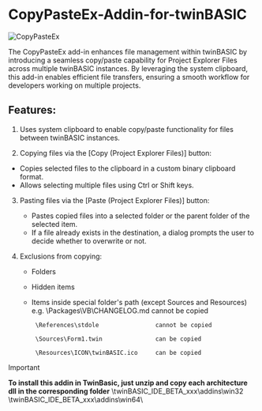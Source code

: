 # CopyPasteEx-Addin-for-twinBASIC
![CopyPasteEx](https://github.com/user-attachments/assets/7e1985cd-e147-46bc-ad5d-15d22fdd2b38)

The CopyPasteEx add-in enhances file management within twinBASIC by introducing a seamless 
copy/paste capability for Project Explorer Files across multiple twinBASIC instances. 
By leveraging the system clipboard, this add-in enables efficient file transfers, 
ensuring a smooth workflow for developers working on multiple projects.

Features:
------------

1) Uses system clipboard to enable copy/paste functionality for files between twinBASIC instances.
  
2) Copying files via the [Copy (Project Explorer Files)] button:
  - Copies selected files to the clipboard in a custom binary clipboard format.
  - Allows selecting multiple files using Ctrl or Shift keys.

3) Pasting files via the [Paste (Project Explorer Files)] button:
   - Pastes copied files into a selected folder or the parent folder of the selected item.
   - If a file already exists in the destination, a dialog prompts the user to decide whether to overwrite or not.

4) Exclusions from copying:
   - Folders
   - Hidden items
   - Items inside special folder's path (except Sources and Resources)
     e.g. \Packages\VB\CHANGELOG.md   		cannot be copied
     
          \References\stdole          		cannot be copied
     
          \Sources\Form1.twin         		can be copied
     
          \Resources\ICON\twinBASIC.ico	   	can be copied
     



> [!IMPORTANT]  
> **To install this addin in TwinBasic, just unzip and copy each architecture dll in the corresponding folder**
> \twinBASIC_IDE_BETA_xxx\addins\win32\
> \twinBASIC_IDE_BETA_xxx\addins\win64\
